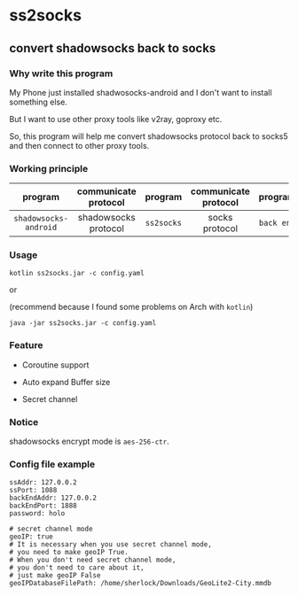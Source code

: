 # ss2socks
## convert shadowsocks back to socks

### Why write this program
My Phone just installed shadwosocks-android and I don't want to install something else.

But I want to use other proxy tools like v2ray, goproxy etc.

So, this program will help me convert shadowsocks protocol back to socks5 and then connect to other proxy tools.

### Working principle
|program|communicate protocol|program|communicate protocol|program|
|:-:|:-:|:-:|:-:|:-:|
|`shadowsocks-android`|shadowsocks protocol|`ss2socks`|socks protocol|`back end`|

### Usage
`kotlin ss2socks.jar -c config.yaml`

or

(recommend because I found some problems on Arch with `kotlin`)

`java -jar ss2socks.jar -c config.yaml`

### Feature
- Coroutine support

- Auto expand Buffer size

- Secret channel

### Notice
shadowsocks encrypt mode is `aes-256-ctr`.

### Config file example
```
ssAddr: 127.0.0.2
ssPort: 1088
backEndAddr: 127.0.0.2
backEndPort: 1888
password: holo

# secret channel mode
geoIP: true
# It is necessary when you use secret channel mode,
# you need to make geoIP True.
# When you don't need secret channel mode,
# you don't need to care about it,
# just make geoIP False
geoIPDatabaseFilePath: /home/sherlock/Downloads/GeoLite2-City.mmdb
```
